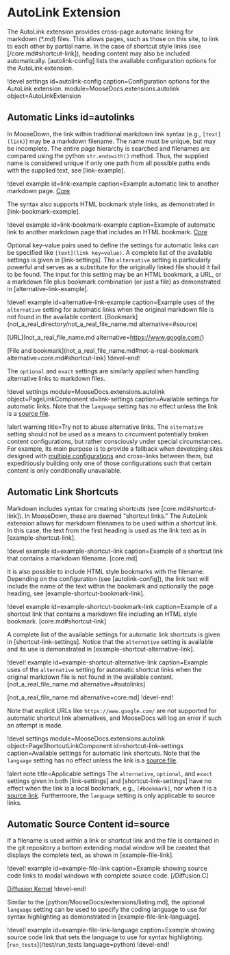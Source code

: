 # AutoLink Extension

The AutoLink extension provides cross-page automatic linking for markdown (*.md) files. This allows
pages, such as those on this site, to link to each other by partial name. In the case of shortcut
style links (see [/core.md#shortcut-link]), heading content may also be included automatically. [autolink-config] lists the available configuration options for the AutoLink extension.

!devel settings id=autolink-config caption=Configuration options for the AutoLink extension.
                module=MooseDocs.extensions.autolink object=AutoLinkExtension

## Automatic Links id=autolinks

In MooseDown, the link within traditional markdown link syntax (e.g., `[text](link)`) may be a markdown filename.
The name must be unique, but may be incomplete. The entire page hierarchy is searched and filenames
are compared using the python `str.endswith()` method. Thus, the supplied name is considered unique if only
one path from all possible paths ends with the supplied text, see [link-example].

!devel example id=link-example caption=Example automatic link to another markdown page.
[Core](core.md)

The syntax also supports HTML bookmark style links, as demonstrated in [link-bookmark-example].

!devel example id=link-bookmark-example
               caption=Example of automatic link to another markdown page that includes an HTML
                       bookmark.
[Core](core.md#shortcut-link)

Optional key-value pairs used to define the settings for automatic links can be specified like `[text](link key=value)`. A complete list of the available settings is given in [link-settings]. The `alternative` setting is particularly powerful and serves as a substitute for the originally linked file should it fail to be found. The input for this setting may be an HTML bookmark, a URL, or a markdown file plus bookmark combination (or just a file) as demonstrated in [alternative-link-example].

!devel! example id=alternative-link-example
                caption=Example uses of the `alternative` setting for automatic links when the original markdown file is not found in the available content.
[Bookmark](not_a_real_directory/not_a_real_file_name.md alternative=#source)

[URL](not_a_real_file_name.md alternative=https://www.google.com/)

[File and bookmark](not_a_real_file_name.md#not-a-real-bookmark alternative=core.md#shortcut-link)
!devel-end!

The `optional` and `exact` settings are similarly applied when handling alternative links to markdown files.

!devel settings module=MooseDocs.extensions.autolink
       object=PageLinkComponent
       id=link-settings
       caption=Available settings for automatic links. Note that the `language` setting has no effect unless the link is a [source file](#source).

!alert warning title=Try not to abuse alternative links.
The `alternative` setting should not be used as a means to circumvent potentially broken content configurations, but rather consciously under special circumstances. For example, its main purpose is to provide a fallback when developing sites designed with [multiple configurations](MooseDocs/config.md#multiconfigs) and cross-links between them, but expeditiously building only one of those configurations such that certain content is only conditionally unavailable.

<!--TODO: The above alert should include a link to the appropriate multiconfigs documentation when it becomes available. See #18137-->

## Automatic Link Shortcuts

Markdown includes syntax for creating shortcuts (see [core.md#shortcut-link]). In MooseDown,
these are deemed "shortcut links." The AutoLink extension allows for markdown filenames to be used
within a shortcut link. In this case, the text from the first heading is used as the link text as
in [example-shortcut-link].

!devel example id=example-shortcut-link
               caption=Example of a shortcut link that contains a markdown filename.
[core.md]

It is also possible to include HTML style bookmarks with the filename. Depending on the configuration
(see [autolink-config]), the link text will include the name of the text within the bookmark and
optionally the page heading, see [example-shortcut-bookmark-link].

!devel example id=example-shortcut-bookmark-link
               caption=Example of a shortcut link that contains a markdown file including an HTML
                       style bookmark.
[core.md#shortcut-link]

A complete list of the available settings for automatic link shortcuts is given in [shortcut-link-settings]. Notice that the `alternative` setting is available and its use is demonstrated in [example-shortcut-alternative-link].

!devel! example id=example-shortcut-alternative-link
                caption=Example uses of the `alternative` setting for automatic shortcut links when the original markdown file is not found in the available content.
[not_a_real_file_name.md alternative=#autolinks]

[not_a_real_file_name.md alternative=core.md]
!devel-end!

Note that explicit URLs like `https://www.google.com/` are not supported for automatic shortcut link alternatives, and MooseDocs will log an error if such an attempt is made.

!devel settings module=MooseDocs.extensions.autolink
       object=PageShortcutLinkComponent
       id=shortcut-link-settings
       caption=Available settings for automatic link shortcuts. Note that the `language` setting has no effect unless the link is a [source file](#source).

!alert note title=Applicable settings
The `alternative`, `optional`, and `exact` settings given in both [link-settings] and [shortcut-link-settings] have no effect when the link is a local bookmark, e.g., `[#bookmark]`, nor when it is a [source link](#source). Furthermore, the `language` setting is only applicable to source links.

## Automatic Source Content id=source

If a filename is used within a link or shortcut link and the file is contained in the git repository
a bottom extending modal window will be created that displays the complete text, as shown in
[example-file-link].

!devel! example id=example-file-link
                caption=Example showing source code links to modal windows with complete source code.
[/Diffusion.C]

[Diffusion Kernel](/Diffusion.C)
!devel-end!

Similar to the [python/MooseDocs/extensions/listing.md], the optional `language` setting can be used to specify the coding language to use for syntax highlighting as demonstrated in [example-file-link-language].

!devel! example id=example-file-link-language
                caption=Example showing source code link that sets the language to use for syntax highlighting.
[`run_tests`](/test/run_tests language=python)
!devel-end!

